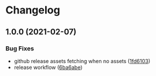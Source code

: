 # Changelog

## 1.0.0 (2021-02-07)


### Bug Fixes

* github release assets fetching when no assets ([1fd6103](https://www.github.com/WDaan/wdaan.github.io/commit/1fd6103690751719a4f8dd157010a3f5228e7334))
* release workflow ([6ba6abe](https://www.github.com/WDaan/wdaan.github.io/commit/6ba6abec43af3557261f796e9ca0ce3027000fd0))
